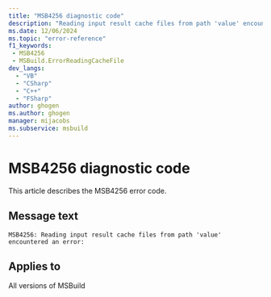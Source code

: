 ```yaml
---
title: "MSB4256 diagnostic code"
description: "Reading input result cache files from path 'value' encountered an error:"
ms.date: 12/06/2024
ms.topic: "error-reference"
f1_keywords:
 - MSB4256
 - MSBuild.ErrorReadingCacheFile
dev_langs:
  - "VB"
  - "CSharp"
  - "C++"
  - "FSharp"
author: ghogen
ms.author: ghogen
manager: mijacobs
ms.subservice: msbuild
---
```


# MSB4256 diagnostic code

<!-- :::ErrorDefinitionDescription::: -->
<!-- :::editable-content name="introDescription"::: -->
This article describes the MSB4256 error code.
<!-- :::editable-content-end::: -->

## Message text

`MSB4256: Reading input result cache files from path 'value' encountered an error:`

<!-- :::editable-content name="postOutputDescription"::: -->
<!-- :::editable-content-end::: -->
<!-- :::ErrorDefinitionDescription-end::: -->

## Applies to

All versions of MSBuild

